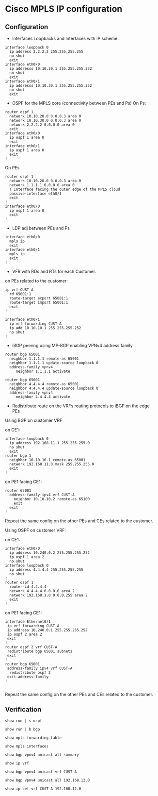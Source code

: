 # Cisco MPLS IP configuration

## Configuration

- Interfaces Loopbacks and Interfaces with IP scheme
```
interface loopback 0
  ip address 2.2.2.2 255.255.255.255
  no shut
  exit
interface eth0/0
  ip addresss 10.10.20.1 255.255.255.252
  no shut
  exit
interface eth0/1
  ip addresss 10.10.30.1 255.255.255.252
  no shut
  exit
```


- OSPF for the MPLS core (connectivity between PEs and Ps)
On Ps:
```
router ospf 1
  network 10.10.20.0 0.0.0.3 area 0
  network 10.10.30.0 0.0.0.3 area 0
  network 2.2.2.2 0.0.0.0 area 0
  exit
interface eth0/0
  ip ospf 1 area 0
  exit
interface eth0/1
  ip ospf 1 area 0
  exit
!
```

On PEs
```
router ospf 1
  network 10.10.20.0 0.0.0.3 area 0
  network 1.1.1.1 0.0.0.0 area 0
  ! Interface facing the outer edge of the MPLS cloud
  passive-interface eth0/1 
  exit
!
interface eth0/0
  ip ospf 1 area 0
  exit
!
```

- LDP adj between PEs and Ps

```
interface eth0/0
  mpls ip
  exit
interface eth0/1
  mpls ip
  exit
!
```

- VFR with RDs and RTs for each Customer.

on PEs related to the customer:
```
ip vrf CUST-A
  rd 65001:1
  route-target export 65001:1
  route-target import 65001:1
  exit
!
```

```
interface eth0/1
  ip vrf forwarding CUST-A
  ip add 10.10.10.1 255.255.255.252
  no shut
!
```

- iBGP peering using MP-BGP enabling VPNv4 address family

```
router bgp 65001
  neighbor 1.1.1.1 remote-as 65001
  neighbor 1.1.1.1 update-source loopback 0
  address-family vpnv4
     neighbor 1.1.1.1 activate
```

```
router bgp 65001
  neighbor 4.4.4.4 remote-as 65001
  neighbor 4.4.4.4 update-source loopback 0
  address-family vpnv4
     neighbor 4.4.4.4 activate
```

- Redistribute route on the VRFs routing protocols to iBGP on the edge PEs

Using BGP on customer VRF

on CE1:

```
interface loopback 0
  ip address 192.168.11.1 255.255.255.0
  no shut
  exit
router bgp 1
  neighbor 10.10.10.1 remote-as 65001
  network 192.168.11.0 mask 255.255.255.0
  exit
!
```

on PE1 facing CE1:

```
router 65001
  address-family ipv4 vrf CUST-A
    neighbor 10.10.10.2 remote-as 65100
    exit
  exit
!
```

Repeat the same config on the other PEs and CEs related to the customer.

Using OSPF on customer VRF:

on CE1:
```
interface eth0/0
  ip address 10.240.0.2 255.255.255.252
  ip ospf 1 area 2
  no shut
interface loopback 0
  ip address 4.4.4.4 255.255.255.255
  no shut
!
router ospf 1
  router-id 4.4.4.4
  network 4.4.4.4 0.0.0.0 area 2
  network 192.168.1.0 0.0.0.255 area 2
  exit
!
```

on PE1 facing CE1:
```
interface Ethernet0/1
 ip vrf forwarding CUST-A
 ip address 10.240.0.1 255.255.255.252
 ip ospf 2 area 2
 exit
!
router ospf 2 vrf CUST-A
 redistribute bgp 65001 subnets
 exit
!
router bgp 65001
 address-family ipv4 vrf CUST-A
  redistribute ospf 2
 exit-address-family
!
  
```


Repeat the same config on the other PEs and CEs related to the customer.


## Verification

```
show run | s ospf
```

```
show run | b bgp
```

```
show mpls forwarding-table
```

```
show mpls interfaces
```

```
show bgp vpnv4 unicast all summary
```

```
show ip vrf
```

```
show bgp vpnv4 unicast vrf CUST-A
```

```
show bgp vpnv4 unicast all 192.168.12.0
```

```
show ip cef vrf CUST-A 192.168.12.0
```
